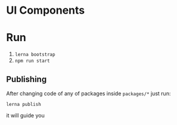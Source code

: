 # UI Components

# Run

1. `lerna bootstrap`
2. `npm run start`

## Publishing

After changing code of any of packages inside `packages/*` just run:

`lerna publish`

it will guide you
